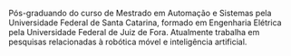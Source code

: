 Pós-graduando do curso de Mestrado em Automação e Sistemas pela Universidade Federal de Santa Catarina, formado em Engenharia Elétrica pela Universidade Federal de Juiz de Fora. Atualmente trabalha em pesquisas relacionadas à robótica móvel e inteligência artificial.

<!--
**geosoliveira/geosoliveira** is a ✨ _special_ ✨ repository because its `README.md` (this file) appears on your GitHub profile.

Here are some ideas to get you started:

- 🔭 I’m currently working on ...
- 🌱 I’m currently learning ...
- 👯 I’m looking to collaborate on ...
- 🤔 I’m looking for help with ...
- 💬 Ask me about ...
- 📫 How to reach me: ...
- 😄 Pronouns: ...
- ⚡ Fun fact: ...
-->
